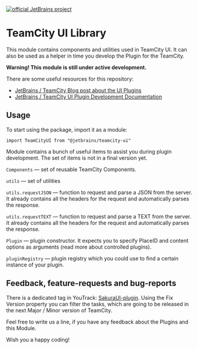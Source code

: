 [![official JetBrains project](https://jb.gg/badges/official-flat-square.svg)](https://confluence.jetbrains.com/display/ALL/JetBrains+on+GitHub)

# TeamCity UI Library

This module contains components and utilities used in TeamCity UI. It can also be used as a helper in time you develop the Plugin for the TeamCity.

**Warning! This module is still under active development.**

There are some useful resources for this repository:

- [JetBrains / TeamCity Blog post about the UI Plugins](https://blog.jetbrains.com/teamcity/2020/09/teamcity-2020-2-updated-plugin-development)
- [JetBrains / TeamCity UI Plugin Development Documentation](https://plugins.jetbrains.com/docs/teamcity/front-end-extensions.html)

## Usage

To start using the package, import it as a module:

`import TeamCityUI from "@jetbrains/teamcity-ui"`

Module contains a bunch of useful items to assist you during plugin development. The set of items is not in a final version yet.

`Components` &mdash; set of reusable TeamCity Components.

`utils` &mdash; set of utilities

`utils.requestJSON` &mdash; function to request and parse a JSON from the server. It already contains all the headers for the request and automatically parses the response.

`utils.requestTEXT` &mdash; function to request and parse a TEXT from the server. It already contains all the headers for the request and automatically parses the response.

`Plugin` &mdash; plugin constructor. It expects you to specify PlaceID and content options as arguments (read more about controlled plugins).

`pluginRegistry` &mdash; plugin registry which you could use to find a certain instance of your plugin.

## Feedback, feature-requests and bug-reports

There is a dedicated tag in YouTrack: [SakuraUI-plugin](https://youtrack.jetbrains.com/issues/TW?q=%23SakuraUI-Plugins%20). Using the Fix Version property you can filter the tasks, which are going to be released in the next Major / Minor version of TeamCity.

Feel free to write us a line, if you have any feedback about the Plugins and this Module.

Wish you a happy coding!

